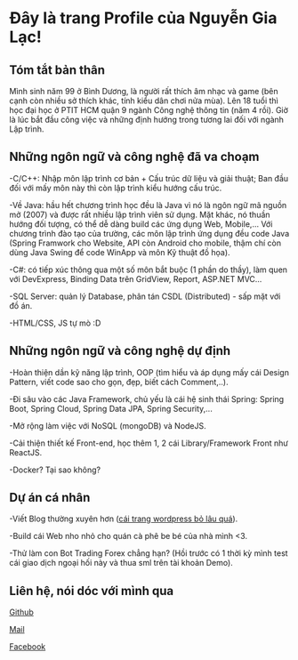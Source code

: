 # Đây là trang Profile của Nguyễn Gia Lạc!

## Tóm tắt bản thân
Mình sinh năm 99 ở Bình Dương, là người rất thích âm nhạc và game (bên cạnh còn nhiều sở thích khác, tính kiểu dân chơi nửa mùa). Lên 18 tuổi thì học đại học ở PTIT HCM quận 9 ngành Công nghệ thông tin (năm 4 rồi). Giờ là lúc bắt đầu công việc và những định hướng trong tương lai đối với ngành Lập trình. 

## Những ngôn ngữ và công nghệ đã va choạm
-C/C++: Nhập môn lập trình cơ bản + Cấu trúc dữ liệu và giải thuật; Ban đầu đối với mấy môn này thì còn lập trình kiểu hướng cấu trúc.

-Về Java: hầu hết chương trình học đều là Java vì nó là ngôn ngữ mã nguồn mở (2007) và được rất nhiều lập trình viên sử dụng. Mặt khác, nó thuần hướng đối tượng, có thể dễ dàng build các ứng dụng Web, Mobile,... Với chương trình đào tạo của trường, các môn lập trình ứng dụng đều code Java (Spring Framwork cho Website, API còn Android cho mobile, thậm chí còn dùng Java Swing để code WinApp và môn Kỹ thuật đồ họa).

-C#: có tiếp xúc thông qua một số môn bắt buộc (1 phần do thầy), làm quen với DevExpress, Binding Data trên GridView, Report, ASP.NET MVC...

-SQL Server: quản lý Database, phân tán CSDL (Distributed) - sấp mặt với đồ án.

-HTML/CSS, JS tự mò :D

## Những ngôn ngữ và công nghệ dự định

-Hoàn thiện dần kỹ năng lập trình, OOP (tìm hiểu và áp dụng mấy cái Design Pattern, viết code sao cho gọn, đẹp, biết cách Comment,..).

-Đi sâu vào các Java Framework, chủ yếu là cái hệ sinh thái Spring: Spring Boot, Spring Cloud, Spring Data JPA, Spring Security,...

-Mở rộng làm việc với NoSQL (mongoDB) và NodeJS.

-Cải thiện thiết kế Front-end, học thêm 1, 2 cái Library/Framework Front như ReactJS.

-Docker? Tại sao không?

## Dự án cá nhân

-Viết Blog thường xuyên hơn ([cái trang wordpress bỏ lâu quá](https://codegl.wordpress.com/)).

-Build cái Web nho nhỏ cho quán cà phê be bé của nhà mình <3.

-Thử làm con Bot Trading Forex chẳng hạn? (Hồi trước có 1 thời kỳ mình test cái giao dịch ngoại hối này và thua sml trên tài khoản Demo).

## Liên hệ, nói dóc với mình qua
[Github](https://github.com/nggialac)

[Mail](nggialac99@gmail.com)

[Facebook](https://www.facebook.com/lacnguyen99) 

